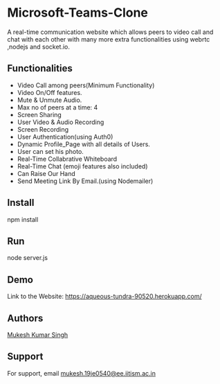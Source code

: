 # Microsoft-Teams-Clone

A real-time communication website which allows peers to video call and chat with each other with many more extra functionalities using webrtc ,nodejs and socket.io.

## Functionalities

- Video Call among peers(Minimum Functionality)
- Video On/Off features.
- Mute & Unmute Audio.
- Max no of peers at a time: 4
- Screen Sharing
- User Video & Audio Recording
- Screen Recording
- User Authentication(using Auth0)
- Dynamic Profile_Page with all details of Users.
- User can set his photo.
- Real-Time Collabrative Whiteboard
- Real-Time Chat (emoji features also included)
- Can Raise Our Hand
- Send Meeting Link By Email.(using Nodemailer)

## Install

npm install

## Run

node server.js

## Demo

Link to the Website: https://aqueous-tundra-90520.herokuapp.com/

## Authors

[Mukesh Kumar Singh](https://github.com/007msr)

## Support

For support, email mukesh.19je0540@ee.iitism.ac.in
